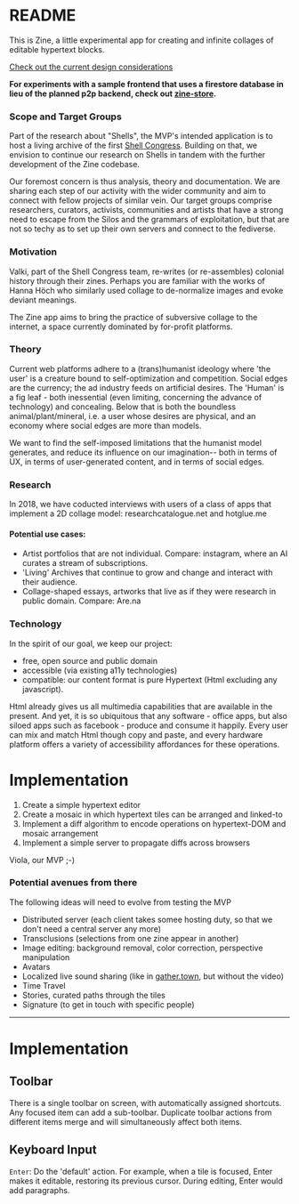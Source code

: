 # README


This is Zine, a little  experimental app for creating and infinite collages of editable hypertext blocks.

[Check out the current design considerations](DESIGN.md)

**For experiments with a sample frontend that uses a firestore database in lieu of the planned p2p backend, check out [zine-store](https://github.com/upsiflu/zine-store).**

### Scope and Target Groups

Part of the research about "Shells", the MVP's intended application is to host a living archive of the first [Shell Congress](shellcongress.com). Building on that, we envision to continue our research on Shells in tandem with the further development of the Zine codebase.

Our foremost concern is thus analysis, theory and documentation. We are sharing each step of our activity with the wider community and aim to connect with fellow projects of similar vein. Our target groups comprise researchers, curators, activists, communities and artists that have a strong need to escape from the Silos and the grammars of exploitation, but that are not so techy as to set up their own servers and connect to the fediverse.


### Motivation

Valki, part of the Shell Congress team, re-writes (or re-assembles) colonial history through their zines. Perhaps you are familiar with the works of Hanna Höch who similarly used collage to de-normalize images and evoke deviant meanings.

The Zine app aims to bring the practice of subversive collage to the internet, a space currently dominated by for-profit platforms.

### Theory

Current web platforms adhere to a (trans)humanist ideology where 'the user' is a creature bound to self-optimization and competition. Social edges are the currency; the ad industry feeds on artificial desires. The 'Human' is a fig leaf - both inessential (even limiting, concerning the advance of technology) and concealing. Below that is both the boundless animal/plant/mineral, i.e. a user whose desires are physical, and an economy where social edges are more than models. 

We want to find the self-imposed limitations that the humanist model generates, and reduce its influence on our imagination-- both in terms of UX, in terms of user-generated content, and in terms of social edges.

### Research

In 2018, we have coducted interviews with users of a class of apps that implement a 2D collage model: researchcatalogue.net and hotglue.me

#### Potential use cases:

- Artist portfolios that are not individual. Compare: instagram, where an AI curates a stream of subscriptions.
- 'Living' Archives that continue to grow and change and interact with their audience.
- Collage-shaped essays, artworks that live as if they were research in public domain. Compare: Are.na

### Technology

In the spirit of our goal, we keep our project:

- free, open source and public domain
- accessible (via existing a11y technologies)
- compatible: our content format is pure Hypertext (Html excluding any javascript).

Html already gives us all multimedia capabilities that are available in the present. And yet, it is so ubiquitous that any software - office apps, but also siloed apps such as facebook - produce and consume it happily. Every user can mix and match Html though copy and paste, and every hardware platform offers a variety of accessibility affordances for these operations.

# Implementation

1. Create a simple hypertext editor
2. Create a mosaic in which hypertext tiles can be arranged and linked-to
3. Implement a diff algorithm to encode operations on hypertext-DOM and mosaic arrangement
4. Implement a simple server to propagate diffs across browsers

Viola, our MVP ;-)

### Potential avenues from there

The following ideas will need to evolve from testing the MVP

- Distributed server (each client takes somee hosting duty, so that we don't need a central server any more)
- Transclusions (selections from one zine appear in another)
- Image editing: background removal, color correction, perspective manipulation
- Avatars
- Localized live sound sharing (like in [gather.town](https://gather.town/app/5Wp6ebk3fOGv9Uuo/SHELL), but without the video)
- Time Travel
- Stories, curated paths through the tiles
- Signature (to get in touch with specific people)


-----------------------




# Implementation

## Toolbar

There is a single toolbar on screen, with automatically assigned shortcuts. Any focused item can add a sub-toolbar. Duplicate toolbar actions from different items merge and will simultaneously affect both items. 

## Keyboard Input

`Enter`: Do the 'default' action. For example, when a tile is focused, Enter makes it editable, restoring its previous cursor. During editing, Enter would add paragraphs.
